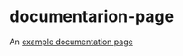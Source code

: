 # documentarion-page
An [example documentation page](https://sheilagomes.github.io/documentation-page/)
